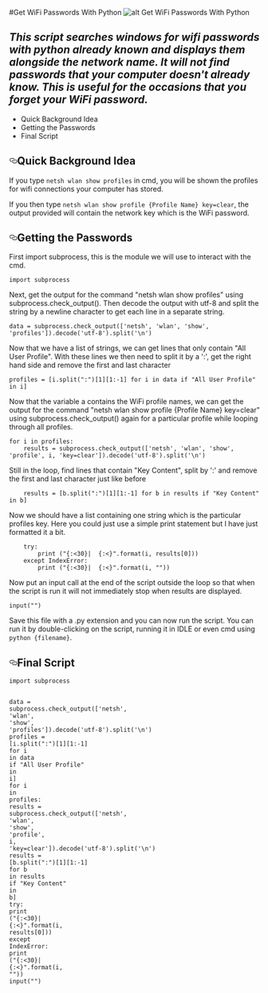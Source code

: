 #Get WiFi Passwords With Python
![alt Get WiFi Passwords With Python]("https://img.icons8.com/color/48/000000/python.png")

*This script searches windows for wifi passwords with python already known and displays them alongside the network name. It will not find passwords that your computer doesn't already know. This is useful for the occasions that you forget your WiFi password.*
---
- Quick Background Idea
- Getting the Passwords
- Final Script

<h2 id="quick-background-idea">
<span style="position:relative"><a class="anchor" href="#quick-background-idea"><svg aria-hidden="true" focusable="false" height="16" version="1.1" viewBox="0 0 16 16" width="16"><path d="M4 9h1v1H4c-1.5 0-3-1.69-3-3.5S2.55 3 4 3h4c1.45 0 3 1.69 3 3.5 0 1.41-.91 2.72-2 3.25V8.59c.58-.45 1-1.27 1-2.09C10 5.22 8.98 4 8 4H4c-.98 0-2 1.22-2 2.5S3 9 4 9zm9-3h-1v1h1c1 0 2 1.22 2 2.5S13.98 12 13 12H9c-.98 0-2-1.22-2-2.5 0-.83.42-1.64 1-2.09V6.25c-1.09.53-2 1.84-2 3.25C6 11.31 7.55 13 9 13h4c1.45 0 3-1.69 3-3.5S14.5 6 13 6z" fill-rule="evenodd"></path></svg></a>Quick Background Idea</span></h2>
<p>If you type <code>netsh wlan show profiles</code> in cmd, you will be shown the profiles for wifi connections your computer has stored.</p>
<p>If you then type <code>netsh wlan show profile {Profile Name} key=clear</code>, the output provided will contain the network key which is the WiFi password.</p>
<h2 id="getting-the-passwords">
<span style="position:relative"><a class="anchor" href="#getting-the-passwords"><svg aria-hidden="true" focusable="false" height="16" version="1.1" viewBox="0 0 16 16" width="16"><path d="M4 9h1v1H4c-1.5 0-3-1.69-3-3.5S2.55 3 4 3h4c1.45 0 3 1.69 3 3.5 0 1.41-.91 2.72-2 3.25V8.59c.58-.45 1-1.27 1-2.09C10 5.22 8.98 4 8 4H4c-.98 0-2 1.22-2 2.5S3 9 4 9zm9-3h-1v1h1c1 0 2 1.22 2 2.5S13.98 12 13 12H9c-.98 0-2-1.22-2-2.5 0-.83.42-1.64 1-2.09V6.25c-1.09.53-2 1.84-2 3.25C6 11.31 7.55 13 9 13h4c1.45 0 3-1.69 3-3.5S14.5 6 13 6z" fill-rule="evenodd"></path></svg></a>Getting the Passwords</span></h2>
<p>First import subprocess, this is the module we will use to interact with the cmd.</p>
<div class="python codehilite"><pre><span></span><code><span class="kn">import</span> <span class="nn">subprocess</span>
</code></pre></div>

<p>Next, get the output for the command "netsh wlan show profiles" using subprocess.check_output(). Then decode the output with utf-8 and split the string by a newline character to get each line in a separate string. </p>
<div class="python codehilite"><pre><span></span><code><span class="n">data</span> <span class="o">=</span> <span class="n">subprocess</span><span class="o">.</span><span class="n">check_output</span><span class="p">([</span><span class="s1">&#39;netsh&#39;</span><span class="p">,</span> <span class="s1">&#39;wlan&#39;</span><span class="p">,</span> <span class="s1">&#39;show&#39;</span><span class="p">,</span> <span class="s1">&#39;profiles&#39;</span><span class="p">])</span><span class="o">.</span><span class="n">decode</span><span class="p">(</span><span class="s1">&#39;utf-8&#39;</span><span class="p">)</span><span class="o">.</span><span class="n">split</span><span class="p">(</span><span class="s1">&#39;</span><span class="se">\n</span><span class="s1">&#39;</span><span class="p">)</span>
</code></pre></div>

<p>Now that we have a list of strings, we can get lines that only contain "All User Profile". With these lines we then need to split it by a ':', get the right hand side and remove the first and last character</p>
<div class="python codehilite"><pre><span></span><code><span class="n">profiles</span> <span class="o">=</span> <span class="p">[</span><span class="n">i</span><span class="o">.</span><span class="n">split</span><span class="p">(</span><span class="s2">&quot;:&quot;</span><span class="p">)[</span><span class="mi">1</span><span class="p">][</span><span class="mi">1</span><span class="p">:</span><span class="o">-</span><span class="mi">1</span><span class="p">]</span> <span class="k">for</span> <span class="n">i</span> <span class="ow">in</span> <span class="n">data</span> <span class="k">if</span> <span class="s2">&quot;All User Profile&quot;</span> <span class="ow">in</span> <span class="n">i</span><span class="p">]</span>
</code></pre></div>

<p>Now that the variable a contains the WiFi profile names, we can get the output for the command "netsh wlan show profile {Profile Name} key=clear" using subprocess.check_output() again for a particular profile while looping through all profiles.</p>
<div class="python codehilite"><pre><span></span><code><span class="k">for</span> <span class="n">i</span> <span class="ow">in</span> <span class="n">profiles</span><span class="p">:</span>
    <span class="n">results</span> <span class="o">=</span> <span class="n">subprocess</span><span class="o">.</span><span class="n">check_output</span><span class="p">([</span><span class="s1">&#39;netsh&#39;</span><span class="p">,</span> <span class="s1">&#39;wlan&#39;</span><span class="p">,</span> <span class="s1">&#39;show&#39;</span><span class="p">,</span> <span class="s1">&#39;profile&#39;</span><span class="p">,</span> <span class="n">i</span><span class="p">,</span> <span class="s1">&#39;key=clear&#39;</span><span class="p">])</span><span class="o">.</span><span class="n">decode</span><span class="p">(</span><span class="s1">&#39;utf-8&#39;</span><span class="p">)</span><span class="o">.</span><span class="n">split</span><span class="p">(</span><span class="s1">&#39;</span><span class="se">\n</span><span class="s1">&#39;</span><span class="p">)</span>
</code></pre></div>

<p>Still in the loop, find lines that contain "Key Content", split by ':' and remove the first and last character just like before</p>
<div class="python codehilite"><pre><span></span><code>    <span class="n">results</span> <span class="o">=</span> <span class="p">[</span><span class="n">b</span><span class="o">.</span><span class="n">split</span><span class="p">(</span><span class="s2">&quot;:&quot;</span><span class="p">)[</span><span class="mi">1</span><span class="p">][</span><span class="mi">1</span><span class="p">:</span><span class="o">-</span><span class="mi">1</span><span class="p">]</span> <span class="k">for</span> <span class="n">b</span> <span class="ow">in</span> <span class="n">results</span> <span class="k">if</span> <span class="s2">&quot;Key Content&quot;</span> <span class="ow">in</span> <span class="n">b</span><span class="p">]</span>
</code></pre></div>

<p>Now we should have a list containing one string which is the particular profiles key. Here you could just use a simple print statement but I have just formatted it a bit.</p>
<div class="python codehilite"><pre><span></span><code>    <span class="k">try</span><span class="p">:</span>
        <span class="nb">print</span> <span class="p">(</span><span class="s2">&quot;</span><span class="si">{:&lt;30}</span><span class="s2">|  </span><span class="si">{:&lt;}</span><span class="s2">&quot;</span><span class="o">.</span><span class="n">format</span><span class="p">(</span><span class="n">i</span><span class="p">,</span> <span class="n">results</span><span class="p">[</span><span class="mi">0</span><span class="p">]))</span>
    <span class="k">except</span> <span class="ne">IndexError</span><span class="p">:</span>
        <span class="nb">print</span> <span class="p">(</span><span class="s2">&quot;</span><span class="si">{:&lt;30}</span><span class="s2">|  </span><span class="si">{:&lt;}</span><span class="s2">&quot;</span><span class="o">.</span><span class="n">format</span><span class="p">(</span><span class="n">i</span><span class="p">,</span> <span class="s2">&quot;&quot;</span><span class="p">))</span>
</code></pre></div>

<p>Now put an input call at the end of the script outside the loop so that when the script is run it will not immediately stop when results are displayed.</p>
<div class="python codehilite"><pre><span></span><code><span class="nb">input</span><span class="p">(</span><span class="s2">&quot;&quot;</span><span class="p">)</span>
</code></pre></div>

<p>Save this file with a .py extension and you can now run the script. You can run it by double-clicking on the script, running it in IDLE or even cmd using <code>python {filename}</code>.</p>
<h2 id="final-script">
<span style="position:relative"><a class="anchor" href="#final-script"><svg aria-hidden="true" focusable="false" height="16" version="1.1" viewBox="0 0 16 16" width="16"><path d="M4 9h1v1H4c-1.5 0-3-1.69-3-3.5S2.55 3 4 3h4c1.45 0 3 1.69 3 3.5 0 1.41-.91 2.72-2 3.25V8.59c.58-.45 1-1.27 1-2.09C10 5.22 8.98 4 8 4H4c-.98 0-2 1.22-2 2.5S3 9 4 9zm9-3h-1v1h1c1 0 2 1.22 2 2.5S13.98 12 13 12H9c-.98 0-2-1.22-2-2.5 0-.83.42-1.64 1-2.09V6.25c-1.09.53-2 1.84-2 3.25C6 11.31 7.55 13 9 13h4c1.45 0 3-1.69 3-3.5S14.5 6 13 6z" fill-rule="evenodd"></path></svg></a>Final Script</span></h2>
<div class="python codehilite"><pre><span></span><code><span class="kn">import</span> <span class="nn">subprocess</span>

<span class="n">data</span> <span class="o">=</span> <span class="n">subprocess</span><span class="o">.</span><span class="n">check_output</span><span class="p">([</span><span class="s1">&#39;netsh&#39;</span><span class="p">,</span> <span class="s1">&#39;wlan&#39;</span><span class="p">,</span> <span class="s1">&#39;show&#39;</span><span class="p">,</span> <span class="s1">&#39;profiles&#39;</span><span class="p">])</span><span class="o">.</span><span class="n">decode</span><span class="p">(</span><span class="s1">&#39;utf-8&#39;</span><span class="p">)</span><span class="o">.</span><span class="n">split</span><span class="p">(</span><span class="s1">&#39;</span><span class="se">\n</span><span class="s1">&#39;</span><span class="p">)</span>
<span class="n">profiles</span> <span class="o">=</span> <span class="p">[</span><span class="n">i</span><span class="o">.</span><span class="n">split</span><span class="p">(</span><span class="s2">&quot;:&quot;</span><span class="p">)[</span><span class="mi">1</span><span class="p">][</span><span class="mi">1</span><span class="p">:</span><span class="o">-</span><span class="mi">1</span><span class="p">]</span> <span class="k">for</span> <span class="n">i</span> <span class="ow">in</span> <span class="n">data</span> <span class="k">if</span> <span class="s2">&quot;All User Profile&quot;</span> <span class="ow">in</span> <span class="n">i</span><span class="p">]</span>
<span class="k">for</span> <span class="n">i</span> <span class="ow">in</span> <span class="n">profiles</span><span class="p">:</span>
    <span class="n">results</span> <span class="o">=</span> <span class="n">subprocess</span><span class="o">.</span><span class="n">check_output</span><span class="p">([</span><span class="s1">&#39;netsh&#39;</span><span class="p">,</span> <span class="s1">&#39;wlan&#39;</span><span class="p">,</span> <span class="s1">&#39;show&#39;</span><span class="p">,</span> <span class="s1">&#39;profile&#39;</span><span class="p">,</span> <span class="n">i</span><span class="p">,</span> <span class="s1">&#39;key=clear&#39;</span><span class="p">])</span><span class="o">.</span><span class="n">decode</span><span class="p">(</span><span class="s1">&#39;utf-8&#39;</span><span class="p">)</span><span class="o">.</span><span class="n">split</span><span class="p">(</span><span class="s1">&#39;</span><span class="se">\n</span><span class="s1">&#39;</span><span class="p">)</span>
    <span class="n">results</span> <span class="o">=</span> <span class="p">[</span><span class="n">b</span><span class="o">.</span><span class="n">split</span><span class="p">(</span><span class="s2">&quot;:&quot;</span><span class="p">)[</span><span class="mi">1</span><span class="p">][</span><span class="mi">1</span><span class="p">:</span><span class="o">-</span><span class="mi">1</span><span class="p">]</span> <span class="k">for</span> <span class="n">b</span> <span class="ow">in</span> <span class="n">results</span> <span class="k">if</span> <span class="s2">&quot;Key Content&quot;</span> <span class="ow">in</span> <span class="n">b</span><span class="p">]</span>
    <span class="k">try</span><span class="p">:</span>
        <span class="nb">print</span> <span class="p">(</span><span class="s2">&quot;</span><span class="si">{:&lt;30}</span><span class="s2">|  </span><span class="si">{:&lt;}</span><span class="s2">&quot;</span><span class="o">.</span><span class="n">format</span><span class="p">(</span><span class="n">i</span><span class="p">,</span> <span class="n">results</span><span class="p">[</span><span class="mi">0</span><span class="p">]))</span>
    <span class="k">except</span> <span class="ne">IndexError</span><span class="p">:</span>
        <span class="nb">print</span> <span class="p">(</span><span class="s2">&quot;</span><span class="si">{:&lt;30}</span><span class="s2">|  </span><span class="si">{:&lt;}</span><span class="s2">&quot;</span><span class="o">.</span><span class="n">format</span><span class="p">(</span><span class="n">i</span><span class="p">,</span> <span class="s2">&quot;&quot;</span><span class="p">))</span>
<span class="nb">input</span><span class="p">(</span><span class="s2">&quot;&quot;</span><span class="p">)</span>
</code></pre></div>
